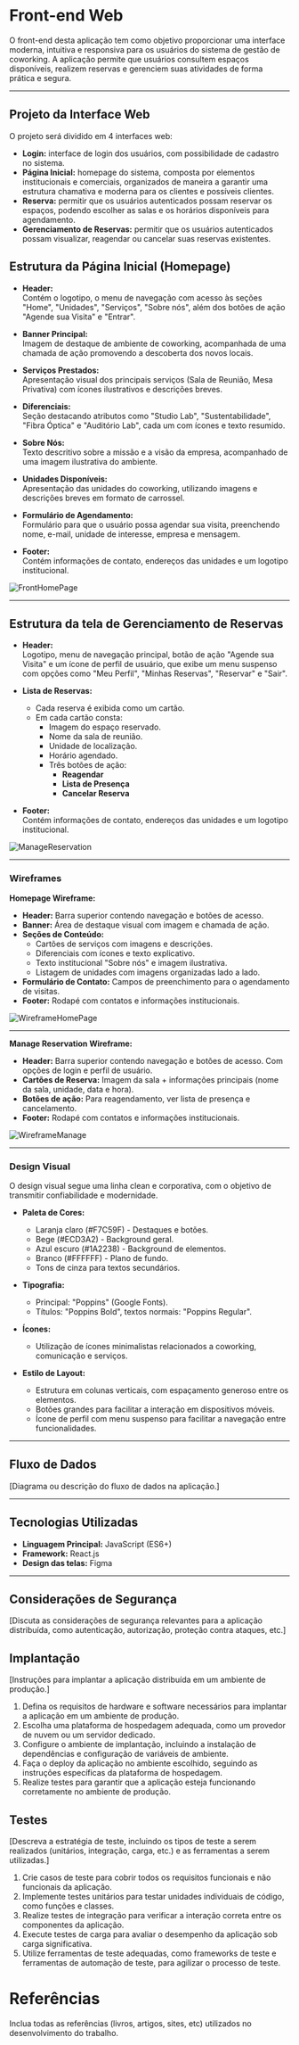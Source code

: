 # Front-end Web

O front-end desta aplicação tem como objetivo proporcionar uma interface moderna, intuitiva e responsiva para os usuários do sistema de gestão de coworking. A aplicação permite que usuários consultem espaços disponíveis, realizem reservas e gerenciem suas atividades de forma prática e segura.

---

## Projeto da Interface Web

O projeto será dividido em 4 interfaces web:
- **Login:** interface de login dos usuários, com possibilidade de cadastro no sistema.
- **Página Inicial:** homepage do sistema, composta por elementos institucionais e comerciais, organizados de maneira a garantir uma estrutura chamativa e moderna para os clientes e possíveis clientes.
- **Reserva:** permitir que os usuários autenticados possam reservar os espaços, podendo escolher as salas e os horários disponíveis para agendamento.
- **Gerenciamento de Reservas:** permitir que os usuários autenticados possam visualizar, reagendar ou cancelar suas reservas existentes. 

## Estrutura da Página Inicial (Homepage)

- **Header:**  
  Contém o logotipo, o menu de navegação com acesso às seções "Home", "Unidades", "Serviços", "Sobre nós", além dos botões de ação "Agende sua Visita" e "Entrar".

- **Banner Principal:**  
  Imagem de destaque de ambiente de coworking, acompanhada de uma chamada de ação promovendo a descoberta dos novos locais.

- **Serviços Prestados:**  
  Apresentação visual dos principais serviços (Sala de Reunião, Mesa Privativa) com ícones ilustrativos e descrições breves.

- **Diferenciais:**  
  Seção destacando atributos como "Studio Lab", "Sustentabilidade", "Fibra Óptica" e "Auditório Lab", cada um com ícones e texto resumido.

- **Sobre Nós:**  
  Texto descritivo sobre a missão e a visão da empresa, acompanhado de uma imagem ilustrativa do ambiente.

- **Unidades Disponíveis:**  
  Apresentação das unidades do coworking, utilizando imagens e descrições breves em formato de carrossel.

- **Formulário de Agendamento:**  
  Formulário para que o usuário possa agendar sua visita, preenchendo nome, e-mail, unidade de interesse, empresa e mensagem.

- **Footer:**  
  Contém informações de contato, endereços das unidades e um logotipo institucional.

![FrontHomePage](img/Home-Page.png)

---

## Estrutura da tela de Gerenciamento de Reservas

- **Header:**  
  Logotipo, menu de navegação principal, botão de ação "Agende sua Visita" e um ícone de perfil de usuário, que exibe um menu suspenso com opções como "Meu Perfil", "Minhas Reservas", "Reservar" e "Sair".

- **Lista de Reservas:**
  - Cada reserva é exibida como um cartão.
  - Em cada cartão consta:
    - Imagem do espaço reservado.
    - Nome da sala de reunião.
    - Unidade de localização.
    - Horário agendado.
    - Três botões de ação:
      - **Reagendar**
      - **Lista de Presença**
      - **Cancelar Reserva**
        
- **Footer:**  
  Contém informações de contato, endereços das unidades e um logotipo institucional.

![ManageReservation](img/Manage-Reservation.png)

---

### Wireframes

**Homepage Wireframe:**

- **Header:** Barra superior contendo navegação e botões de acesso.
- **Banner:** Área de destaque visual com imagem e chamada de ação.
- **Seções de Conteúdo:**
  - Cartões de serviços com imagens e descrições.
  - Diferenciais com ícones e texto explicativo.
  - Texto institucional "Sobre nós" e imagem ilustrativa.
  - Listagem de unidades com imagens organizadas lado a lado.
- **Formulário de Contato:** Campos de preenchimento para o agendamento de visitas.
- **Footer:** Rodapé com contatos e informações institucionais.

![WireframeHomePage](img/Landpage-Wireframe.png)

---

**Manage Reservation Wireframe:**

- **Header:** Barra superior contendo navegação e botões de acesso. Com opções de login e perfil de usuário.
- **Cartões de Reserva:** Imagem da sala + informações principais (nome da sala, unidade, data e hora).
- **Botões de ação:** Para reagendamento, ver lista de presença e cancelamento.
- **Footer:** Rodapé com contatos e informações institucionais.

![WireframeManage](img/Manage-Reservation-Wireframe.png)

---

### Design Visual

O design visual segue uma linha clean e corporativa, com o objetivo de transmitir confiabilidade e modernidade.

- **Paleta de Cores:**
  - Laranja claro (#F7C59F) - Destaques e botões.
  - Bege (#ECD3A2) - Background geral.
  - Azul escuro (#1A2238) - Background de elementos.
  - Branco (#FFFFFF) - Plano de fundo.
  - Tons de cinza para textos secundários.

- **Tipografia:**
  - Principal: "Poppins" (Google Fonts).
  - Títulos: "Poppins Bold", textos normais: "Poppins Regular".

- **Ícones:**
  - Utilização de ícones minimalistas relacionados a coworking, comunicação e serviços.

- **Estilo de Layout:**
  - Estrutura em colunas verticais, com espaçamento generoso entre os elementos.
  - Botões grandes para facilitar a interação em dispositivos móveis.
  - Ícone de perfil com menu suspenso para facilitar a navegação entre funcionalidades.

---

## Fluxo de Dados

[Diagrama ou descrição do fluxo de dados na aplicação.]

---

## Tecnologias Utilizadas

- **Linguagem Principal:** JavaScript (ES6+)
- **Framework:** React.js
- **Design das telas:** Figma

---

## Considerações de Segurança

[Discuta as considerações de segurança relevantes para a aplicação distribuída, como autenticação, autorização, proteção contra ataques, etc.]

## Implantação

[Instruções para implantar a aplicação distribuída em um ambiente de produção.]

1. Defina os requisitos de hardware e software necessários para implantar a aplicação em um ambiente de produção.
2. Escolha uma plataforma de hospedagem adequada, como um provedor de nuvem ou um servidor dedicado.
3. Configure o ambiente de implantação, incluindo a instalação de dependências e configuração de variáveis de ambiente.
4. Faça o deploy da aplicação no ambiente escolhido, seguindo as instruções específicas da plataforma de hospedagem.
5. Realize testes para garantir que a aplicação esteja funcionando corretamente no ambiente de produção.

## Testes

[Descreva a estratégia de teste, incluindo os tipos de teste a serem realizados (unitários, integração, carga, etc.) e as ferramentas a serem utilizadas.]

1. Crie casos de teste para cobrir todos os requisitos funcionais e não funcionais da aplicação.
2. Implemente testes unitários para testar unidades individuais de código, como funções e classes.
3. Realize testes de integração para verificar a interação correta entre os componentes da aplicação.
4. Execute testes de carga para avaliar o desempenho da aplicação sob carga significativa.
5. Utilize ferramentas de teste adequadas, como frameworks de teste e ferramentas de automação de teste, para agilizar o processo de teste.

# Referências

Inclua todas as referências (livros, artigos, sites, etc) utilizados no desenvolvimento do trabalho.
